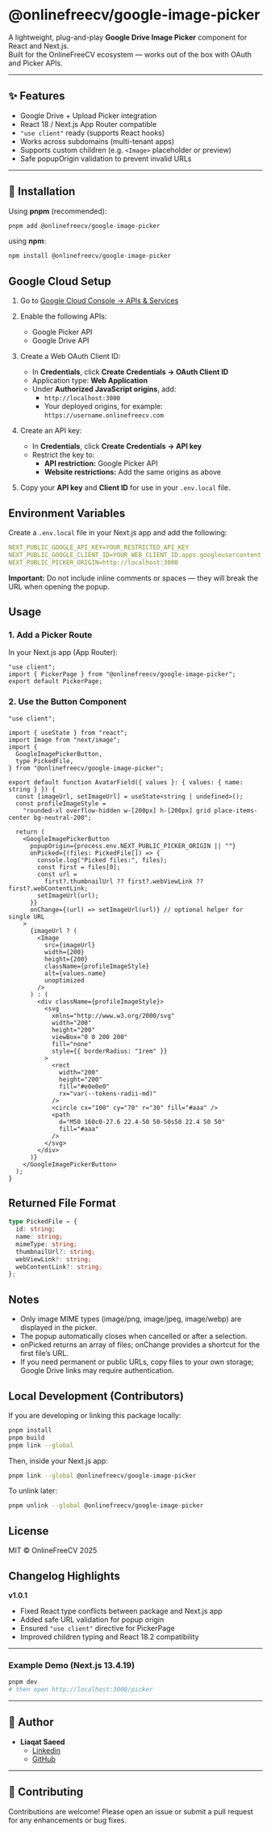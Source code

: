 # @onlinefreecv/google-image-picker

A lightweight, plug-and-play **Google Drive Image Picker** component for React and Next.js.  
Built for the OnlineFreeCV ecosystem — works out of the box with OAuth and Picker APIs.

---

## ✨ Features

- Google Drive + Upload Picker integration  
- React 18 / Next.js App Router compatible  
- `"use client"` ready (supports React hooks)  
- Works across subdomains (multi-tenant apps)  
- Supports custom children (e.g. `<Image>` placeholder or preview)  
- Safe popupOrigin validation to prevent invalid URLs  

---

## 🚀 Installation

Using **pnpm** (recommended):

```bash
pnpm add @onlinefreecv/google-image-picker
```

using **npm**:

```bash
npm install @onlinefreecv/google-image-picker
```

## Google Cloud Setup

1. Go to [Google Cloud Console → APIs & Services](https://console.cloud.google.com/apis/dashboard)

2. Enable the following APIs:
   - Google Picker API  
   - Google Drive API

3. Create a Web OAuth Client ID:
   - In **Credentials**, click **Create Credentials → OAuth Client ID**
   - Application type: **Web Application**
   - Under **Authorized JavaScript origins**, add:
     - `http://localhost:3000`
     - Your deployed origins, for example: `https://username.onlinefreecv.com`

4. Create an API key:
   - In **Credentials**, click **Create Credentials → API key**
   - Restrict the key to:
     - **API restriction:** Google Picker API
     - **Website restrictions:** Add the same origins as above

5. Copy your **API key** and **Client ID** for use in your `.env.local` file.

## Environment Variables

Create a `.env.local` file in your Next.js app and add the following:

```yaml
NEXT_PUBLIC_GOOGLE_API_KEY=YOUR_RESTRICTED_API_KEY
NEXT_PUBLIC_GOOGLE_CLIENT_ID=YOUR_WEB_CLIENT_ID.apps.googleusercontent.com
NEXT_PUBLIC_PICKER_ORIGIN=http://localhost:3000
```
**Important:** Do not include inline comments or spaces — they will break the URL when opening the popup.

## Usage

### 1. Add a Picker Route

In your Next.js app (App Router):

```tsx
"use client";
import { PickerPage } from "@onlinefreecv/google-image-picker";
export default PickerPage;
```

### 2. Use the Button Component

```tsx
"use client";

import { useState } from "react";
import Image from "next/image";
import {
  GoogleImagePickerButton,
  type PickedFile,
} from "@onlinefreecv/google-image-picker";

export default function AvatarField({ values }: { values: { name: string } }) {
  const [imageUrl, setImageUrl] = useState<string | undefined>();
  const profileImageStyle =
    "rounded-xl overflow-hidden w-[200px] h-[200px] grid place-items-center bg-neutral-200";

  return (
    <GoogleImagePickerButton
      popupOrigin={process.env.NEXT_PUBLIC_PICKER_ORIGIN || ""}
      onPicked={(files: PickedFile[]) => {
        console.log("Picked files:", files);
        const first = files[0];
        const url =
          first?.thumbnailUrl ?? first?.webViewLink ?? first?.webContentLink;
        setImageUrl(url);
      }}
      onChange={(url) => setImageUrl(url)} // optional helper for single URL
    >
      {imageUrl ? (
        <Image
          src={imageUrl}
          width={200}
          height={200}
          className={profileImageStyle}
          alt={values.name}
          unoptimized
        />
      ) : (
        <div className={profileImageStyle}>
          <svg
            xmlns="http://www.w3.org/2000/svg"
            width="200"
            height="200"
            viewBox="0 0 200 200"
            fill="none"
            style={{ borderRadius: "1rem" }}
          >
            <rect
              width="200"
              height="200"
              fill="#e0e0e0"
              rx="var(--tokens-radii-md)"
            />
            <circle cx="100" cy="70" r="30" fill="#aaa" />
            <path
              d="M50 160c0-27.6 22.4-50 50-50s50 22.4 50 50"
              fill="#aaa"
            />
          </svg>
        </div>
      )}
    </GoogleImagePickerButton>
  );
}
```

## Returned File Format

```ts
type PickedFile = {
  id: string;
  name: string;
  mimeType: string;
  thumbnailUrl?: string;
  webViewLink?: string;
  webContentLink?: string;
};

```

## Notes

- Only image MIME types (image/png, image/jpeg, image/webp) are displayed in the picker.
- The popup automatically closes when cancelled or after a selection.
- onPicked returns an array of files; onChange provides a shortcut for the first file’s URL.
- If you need permanent or public URLs, copy files to your own storage; Google Drive links may require authentication.

## Local Development (Contributors)
If you are developing or linking this package locally:

```bash
pnpm install
pnpm build
pnpm link --global
```

Then, inside your Next.js app:
```bash
pnpm link --global @onlinefreecv/google-image-picker
```

To unlink later:
```bash
pnpm unlink --global @onlinefreecv/google-image-picker
```

## License

MIT © OnlineFreeCV 2025

## Changelog Highlights

**v1.0.1**

- Fixed React type conflicts between package and Next.js app  
- Added safe URL validation for popup origin  
- Ensured `"use client"` directive for PickerPage  
- Improved children typing and React 18.2 compatibility  

---

### Example Demo (Next.js 13.4.19)

```bash
pnpm dev
# then open http://localhost:3000/picker
```
---
## 👤 Author

- **Liaqat Saeed**
  - [Linkedin](https://pk.linkedin.com/in/liaqat-saeed)
  - [GitHub](https://github.com/liaqatsaeed)

---

## 🤝 Contributing

Contributions are welcome! Please open an issue or submit a pull request for any enhancements or bug fixes.
